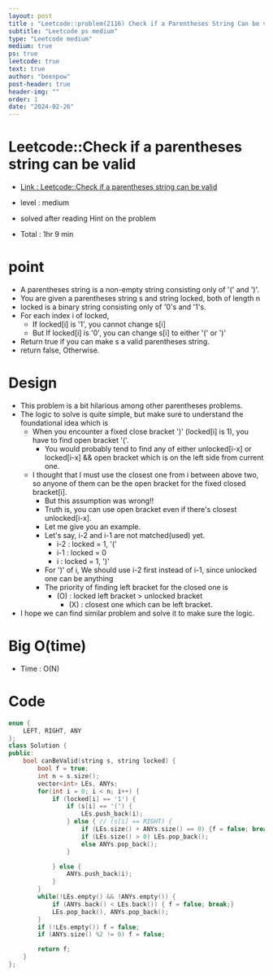 ```yaml
---
layout: post
title : "Leetcode::problem(2116) Check if a Parentheses String Can be valid"
subtitle: "Leetcode ps medium"
type: "Leetcode medium"
medium: true
ps: true
leetcode: true
text: true
author: "beenpow"
post-header: true
header-img: ""
order: 1
date: "2024-02-26"
---
```


# Leetcode::Check if a parentheses string can be valid
- [Link : Leetcode::Check if a parentheses string can be valid](https://leetcode.com/problems/check-if-a-parentheses-string-can-be-valid/description/)

- level : medium
- solved after reading Hint on the problem
- Total : 1hr 9 min

# point
- A parentheses string is a non-empty string consisting only of '(' and ')'.
- You are given a parentheses string s and string locked, both of length n
- locked is a binary string consisting only of '0's and '1's.
- For each index i of locked,
	- If locked[i] is '1', you cannot change s[i]
	- But If locked[i] is '0', you can change s[i] to either '(' or ')'
- Return true if you can make s a valid parentheses string.
- return false, Otherwise.

# Design
- This problem is a bit hilarious among other parentheses problems.
- The logic to solve is quite simple, but make sure to understand the foundational idea which is
  - When you encounter a fixed close bracket ')' (locked[i] is 1), you have to find open bracket '('.
	- You would probably tend to find any of either unlocked[i-x] or locked[i-x] && open bracket which is on the left side from current one.
  - I thought that I must use the closest one from i between above two, so anyone of them can be the open bracket for the fixed closed bracket[i].
	- But this assumption was wrong!!
	- Truth is, you can use open bracket even if there's closest unlocked[i-x].
	- Let me give you an example.
	- Let's say, i-2 and i-1 are not matched(used) yet.
	  - i-2 : locked = 1, '('
	  - i-1 : locked = 0 
	  - i   : locked = 1, ')'
	- For ')' of i, We should use i-2 first instead of i-1, since unlocked one can be anything
	- The priority of finding left bracket for the closed one is
	  - (O) : locked left bracket > unlocked bracket
		- (X) : closest one which can be left bracket.
- I hope we can find similar problem and solve it to make sure the logic.

# Big O(time)
- Time : O(N)

# Code

```cpp
enum {
    LEFT, RIGHT, ANY
};
class Solution {
public:
    bool canBeValid(string s, string locked) {
        bool f = true;
        int n = s.size();
        vector<int> LEs, ANYs;
        for(int i = 0; i < n; i++) {
            if (locked[i] == '1') {
                if (s[i] == '(') {
                    LEs.push_back(i);
                } else { // (s[i] == RIGHT) {
                    if (LEs.size() + ANYs.size() == 0) {f = false; break;}
                    if (LEs.size() > 0) LEs.pop_back();
                    else ANYs.pop_back();
                }

            } else {
                ANYs.push_back(i);
            }
        }
        while(!LEs.empty() && !ANYs.empty()) {
            if (ANYs.back() < LEs.back()) { f = false; break;}
            LEs.pop_back(), ANYs.pop_back();
        }
        if (!LEs.empty()) f = false;
        if (ANYs.size() %2 != 0) f = false;

        return f;
    }
};
```
